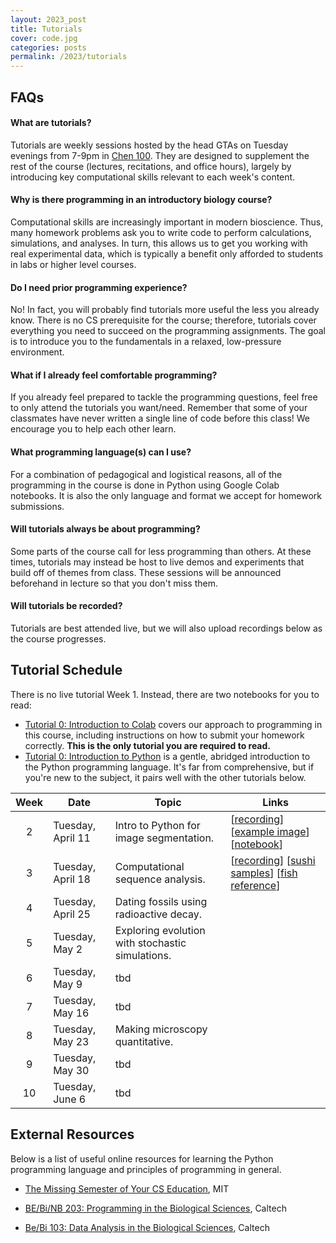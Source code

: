```yaml
---
layout: 2023_post
title: Tutorials
cover: code.jpg
categories: posts
permalink: /2023/tutorials
---
```


## FAQs

#### What are tutorials?
Tutorials are weekly sessions hosted by the head GTAs on Tuesday evenings from 7-9pm in [Chen 100](https://www.caltech.edu/map/campus/tianqiao-and-chrissy-chen-neuroscience-research-building). They are designed to supplement the rest of the course (lectures, recitations, and office hours), largely by introducing key computational skills relevant to each week's content.

#### Why is there programming in an introductory biology course?
Computational skills are increasingly important in modern bioscience. Thus, many homework problems ask you to write code to perform calculations, simulations, and analyses. In turn, this allows us to get you working with real experimental data, which is typically a benefit only afforded to students in labs or higher level courses.

#### Do I need prior programming experience?
No! In fact, you will probably find tutorials more useful the less you already know. There is no CS prerequisite for the course; therefore, tutorials cover everything you need to succeed on the programming assignments. The goal is to introduce you to the fundamentals in a relaxed, low-pressure environment.

#### What if I already feel comfortable programming?
If you already feel prepared to tackle the programming questions, feel free to only attend the tutorials you want/need. Remember that some of your classmates have never written a single line of code before this class! We encourage you to help each other learn.

#### What programming language(s) can I use?
For a combination of pedagogical and logistical reasons, all of the programming in the course is done in Python using Google Colab notebooks. It is also the only language and format we accept for homework submissions.

#### Will tutorials always be about programming?
Some parts of the course call for less programming than others. At these times, tutorials may instead be host to live demos and experiments that build off of themes from class. These sessions will be announced beforehand in lecture so that you don't miss them.

#### Will tutorials be recorded?
Tutorials are best attended live, but we will also upload recordings below as the course progresses.

## Tutorial Schedule
There is no live tutorial Week 1. Instead, there are two notebooks for you to read:
- [Tutorial 0: Introduction to Colab](https://colab.research.google.com/drive/1fq_HaiuYb1L18uGcoA3eGs6taiUafR-6?usp=sharing) covers our approach to programming in this course, including instructions on how to submit your homework correctly. **This is the only tutorial you are required to read.**
- [Tutorial 0: Introduction to Python](https://colab.research.google.com/drive/1WGEmPLcuYrGZ7IfvKAqWjRi7yTrTx6k9?usp=sharing) is a gentle, abridged introduction to the Python programming language. It's far from comprehensive, but if you're new to the subject, it pairs well with the other tutorials below.

| Week | Date | Topic | Links |
| :--: | -- | -- | -- |
| 2 | Tuesday, April 11 | Intro to Python for image segmentation. | [[recording](https://drive.google.com/file/d/1MRxs2vY4H7DFom4sts0SoU8tHlZ_PCR1/view)] [[example image](https://live.staticflickr.com/1446/25978596875_df948ea1f1_b.jpg)] [[notebook](https://colab.research.google.com/drive/1Ea65EEI9KCu9BptC-vJdRad1JrQynK9I?usp=sharing)] |
| 3 | Tuesday, April 18 | Computational sequence analysis. | [[recording](https://drive.google.com/file/d/14HOYEA2-h0w_wYZ7am9pDJB5FZyJX8pS/view?usp=sharing)] [[sushi samples](http://rpdata.caltech.edu/courses/bi1_2023/data/sushi_samples.txt)] [[fish reference](http://rpdata.caltech.edu/courses/bi1_2023/data/fish_reference.txt)] |
| 4 | Tuesday, April 25 | Dating fossils using radioactive decay. | |
| 5 | Tuesday, May 2 | Exploring evolution with stochastic simulations. | |
| 6 | Tuesday, May 9 | tbd | |
| 7 | Tuesday, May 16 | tbd | |
| 8 | Tuesday, May 23 | Making microscopy quantitative. | |
| 9 | Tuesday, May 30 | tbd | |
| 10 | Tuesday, June 6 | tbd | |

## External Resources

Below is a list of useful online resources for learning the Python programming language and principles of programming in general.

* [The Missing Semester of Your CS Education](https://missing.csail.mit.edu/), MIT

* [BE/Bi/NB 203: Programming in the Biological Sciences](http://justinbois.github.io/bootcamp/2016/), Caltech

* [Be/Bi 103: Data Analysis in the Biological Sciences](http://www.bebi103.caltech.edu), Caltech
